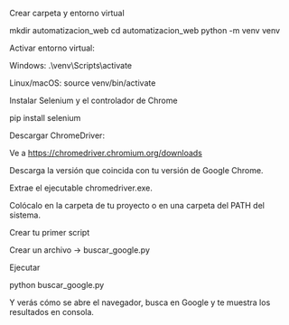 Crear carpeta y entorno virtual

mkdir automatizacion_web
cd automatizacion_web
python -m venv venv

Activar entorno virtual:

Windows:
.\venv\Scripts\activate

Linux/macOS:
source venv/bin/activate

Instalar Selenium y el controlador de Chrome

pip install selenium

Descargar ChromeDriver:

Ve a https://chromedriver.chromium.org/downloads

Descarga la versión que coincida con tu versión de Google Chrome.

Extrae el ejecutable chromedriver.exe.

Colócalo en la carpeta de tu proyecto o en una carpeta del PATH del sistema.

Crear tu primer script

Crear un archivo -> buscar_google.py 

Ejecutar

python buscar_google.py

Y verás cómo se abre el navegador, busca en Google y te muestra los resultados en consola.
